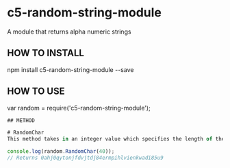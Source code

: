 # c5-random-string-module

A module that returns alpha numeric strings

## HOW TO INSTALL

npm install c5-random-string-module --save

## HOW TO USE

var random = require('c5-random-string-module');

```javascript
## METHOD

# RandomChar
This method takes in an integer value which specifies the length of the returned string.

console.log(random.RandomChar(40));
// Returns 0ahj0qytonjfdvjtdj84ermpihlvienkwadi85u9
```
